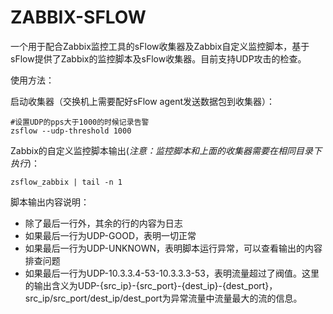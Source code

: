 # ZABBIX-SFLOW

一个用于配合Zabbix监控工具的sFlow收集器及Zabbix自定义监控脚本，基于sFlow提供了Zabbix的监控脚本及sFlow收集器。目前支持UDP攻击的检查。

使用方法：

启动收集器（交换机上需要配好sFlow agent发送数据包到收集器）：

```
#设置UDP的pps大于1000的时候记录告警
zsflow --udp-threshold 1000
```

Zabbix的自定义监控脚本输出(*注意：监控脚本和上面的收集器需要在相同目录下执行*)：

```
zsflow_zabbix | tail -n 1
```

脚本输出内容说明：

* 除了最后一行外，其余的行的内容为日志
* 如果最后一行为UDP-GOOD，表明一切正常
* 如果最后一行为UDP-UNKNOWN，表明脚本运行异常，可以查看输出的内容排查问题
* 如果最后一行为UDP-10.3.3.4-53-10.3.3.3-53，表明流量超过了阀值。这里的输出含义为UDP-{src_ip}-{src_port}-{dest_ip}-{dest_port}，src_ip/src_port/dest_ip/dest_port为异常流量中流量最大的流的信息。
